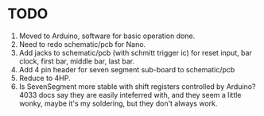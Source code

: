 # TODO
1. Moved to Arduino, software for basic operation done. 
2. Need to redo schematic/pcb for Nano.
3. Add jacks to schematic/pcb (with schmitt trigger ic) for reset input, bar clock, first bar, middle bar, last bar.
4. Add 4 pin header for seven segment sub-board to schematic/pcb
5. Reduce to 4HP.
6. Is SevenSegment more stable with shift registers controlled by Arduino? 4033 docs say they are easily inteferred with, and they seem a little wonky, maybe it's my soldering, but they don't always work. 